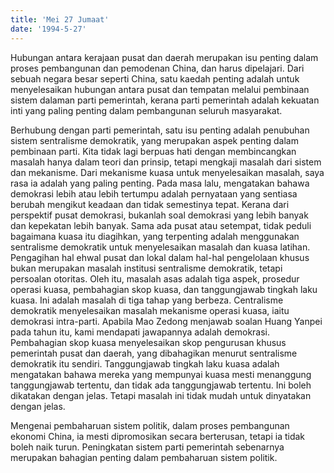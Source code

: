 ```yaml
---
title: 'Mei 27 Jumaat'
date: '1994-5-27'
---
```


Hubungan antara kerajaan pusat dan daerah merupakan isu penting dalam proses pembangunan dan pemodenan China, dan harus dipelajari. Dari sebuah negara besar seperti China, satu kaedah penting adalah untuk menyelesaikan hubungan antara pusat dan tempatan melalui pembinaan sistem dalaman parti pemerintah, kerana parti pemerintah adalah kekuatan inti yang paling penting dalam pembangunan seluruh masyarakat.

Berhubung dengan parti pemerintah, satu isu penting adalah penubuhan sistem sentralisme demokratik, yang merupakan aspek penting dalam pembinaan parti. Kita tidak lagi berpuas hati dengan membincangkan masalah hanya dalam teori dan prinsip, tetapi mengkaji masalah dari sistem dan mekanisme. Dari mekanisme kuasa untuk menyelesaikan masalah, saya rasa ia adalah yang paling penting. Pada masa lalu, mengatakan bahawa demokrasi lebih atau lebih tertumpu adalah pernyataan yang sentiasa berubah mengikut keadaan dan tidak semestinya tepat. Kerana dari perspektif pusat demokrasi, bukanlah soal demokrasi yang lebih banyak dan kepekatan lebih banyak. Sama ada pusat atau setempat, tidak peduli bagaimana kuasa itu diagihkan, yang terpenting adalah menggunakan sentralisme demokratik untuk menyelesaikan masalah dan kuasa latihan. Pengagihan hal ehwal pusat dan lokal dalam hal-hal pengelolaan khusus bukan merupakan masalah institusi sentralisme demokratik, tetapi persoalan otoritas. Oleh itu, masalah asas adalah tiga aspek, prosedur operasi kuasa, pembahagian skop kuasa, dan tanggungjawab tingkah laku kuasa. Ini adalah masalah di tiga tahap yang berbeza. Centralisme demokratik menyelesaikan masalah mekanisme operasi kuasa, iaitu demokrasi intra-parti. Apabila Mao Zedong menjawab soalan Huang Yanpei pada tahun itu, kami mendapati jawapannya adalah demokrasi. Pembahagian skop kuasa menyelesaikan skop pengurusan khusus pemerintah pusat dan daerah, yang dibahagikan menurut sentralisme demokratik itu sendiri. Tanggungjawab tingkah laku kuasa adalah mengatakan bahawa mereka yang mempunyai kuasa mesti menanggung tanggungjawab tertentu, dan tidak ada tanggungjawab tertentu. Ini boleh dikatakan dengan jelas. Tetapi masalah ini tidak mudah untuk dinyatakan dengan jelas.

Mengenai pembaharuan sistem politik, dalam proses pembangunan ekonomi China, ia mesti dipromosikan secara berterusan, tetapi ia tidak boleh naik turun. Peningkatan sistem parti pemerintah sebenarnya merupakan bahagian penting dalam pembaharuan sistem politik.

